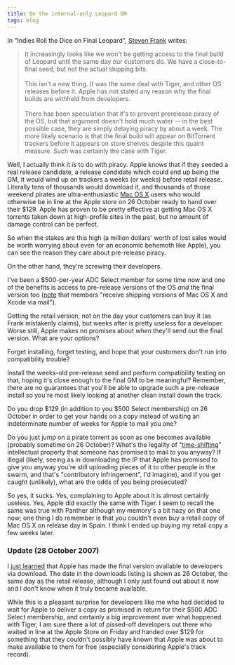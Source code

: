 ```yaml
---
title: On the internal-only Leopard GM
tags: blog
---
```


In "Indies Roll the Dice on Final Leopard", [Steven Frank](http://stevenf.com/2007/10/indies_roll_the_dice_on_final_leopard.php) writes:

> It increasingly looks like we won't be getting access to the final build of Leopard until the same day our customers do. We have a close-to-final seed, but not the actual shipping bits.\
> \
> This isn't a new thing. It was the same deal with Tiger, and other OS releases before it. Apple has not stated any reason why the final builds are withheld from developers.\
> \
> There has been speculation that it's to prevent prerelease piracy of the OS, but that argument doesn't hold much water -- in the best possible case, they are simply delaying piracy by about a week. The more likely scenario is that the final build will appear on BitTorrent trackers before it appears on store shelves despite this quaint measure. Such was certainly the case with Tiger.

Well, I actually think it *is* to do with piracy. Apple knows that if they seeded a real release candidate, a release candidate which could end up being the GM, it would wind up on trackers a weeks (or weeks) before retail release. Literally tens of thousands would download it, and thousands of those weekend pirates are ultra-enthusiastic [Mac OS X](http://www.wincent.com/knowledge-base/Mac%20OS%20X) users who would otherwise be in line at the Apple store on 26 October ready to hand over their $129. Apple has proven to be pretty effective at getting Mac OS X torrents taken down at high-profile sites in the past, but no amount of damage control can be perfect.

So when the stakes are this high (a million dollars' worth of lost sales would be worth worrying about even for an economic behemoth like Apple), you can see the reason they care about pre-release piracy.

On the other hand, they're screwing their developers.

I've been a $500-per-year ADC Select member for some time now and one of the benefits is access to pre-release versions of the OS *and* the final version too ([note](http://developer.apple.com/products/select.html) that members "receive shipping versions of Mac OS X and Xcode via mail").

Getting the retail version, not on the day your customers can buy it (as Frank mistakenly claims), but weeks after is pretty useless for a developer. Worse still, Apple makes no promises about *when* they'll send out the final version. What are your options?

Forget installing, forget testing, and hope that your customers don't run into compatibility trouble?

Install the weeks-old pre-release seed and perform compatibility testing on that, hoping it's close enough to the final GM to be meaningful? Remember, there are no guarantees that you'll be able to upgrade such a pre-release install so you're most likely looking at another clean install down the track.

Do you drop $129 (in addition to you $500 Select membership) on 26 October in order to get your hands on a copy instead of waiting an indeterminate number of weeks for Apple to mail you one?

Do you just jump on a pirate torrent as soon as one becomes available (probably sometime on 26 October)? What's the legality of "[time-shifting](http://en.wikipedia.org/wiki/Time_shifting)" intellectual property that someone has promised to mail to you anyway? If illegal (likely, seeing as in downloading the IP that Apple has promised to give you anyway you're still uploading pieces of it to other people in the swarm, and that's "contributory infringement", I'd imagine), and if you get caught (unlikely), what are the odds of you being prosecuted?

So yes, it sucks. Yes, complaining to Apple about it is almost certainly useless. Yes, Apple did exactly the same with Tiger. I seem to recall the same was true with Panther although my memory's a bit hazy on that one now; one thing I do remember is that you couldn't even buy a retail copy of Mac OS X on release day in Spain. I think I ended up buying my retail copy a few weeks later.


### Update (28 October 2007)

I [just learned](http://www.wincent.com/a/news/archives/2007/10/leopard_update.php) that Apple has made the final version available to developers via download. The date in the downloads listing is shown as 26 October, the same day as the retail release, although I only just found out about it now and I don't know when it truly became available.

While this is a pleasant surprise for developers like me who had decided to wait for Apple to deliver a copy as promised in return for their $500 ADC Select membership, and certainly a big improvement over what happened with Tiger, I am sure there a lot of pissed-off developers out there who waited in line at the Apple Store on Friday and handed over $129 for something that they couldn't possibly have known that Apple was about to make available to them for free (especially considering Apple's track record).
